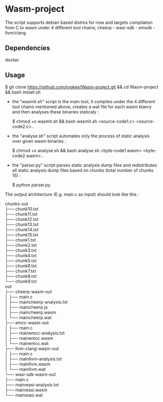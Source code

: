# Wasm-project

The script supports debian based distros for now and targets compilation from C to wasm under 4 different tool chains; cheerp - wasi-sdk - emsdk - llvm/clang 

## Dependencies

docker

## Usage

$ git clone https://github.com/rogkey/Wasm-project.git && cd Wasm-project && bash install.sh   

- the "wasmit.sh" script is the main tool, it compiles under the 4 different tool chains mentioned above, creates a wat file for each wasm bianry and then analyses these binaries staticaly : 
    
    $ chmod +x wasmit.sh && bash wasmit.sh <source-code1.c> <source-code2.c>..

- the "analyse.sh" script automates only the process of static analysis over given wasm binaries :
    
    $ chmod +x analyse.sh && bash analyse.sh <byte-code1.wasm> <byte-code2.wasm>..

- the "parser.py" script parses static analysis dump files and redistributes all static analysis dump files based on chunks (total number of chunks 15) :

    $ python parser.py

The output architecture (E.g. main.c as input) should look like this :  

chunks-out  
├── chunk10.txt  
├── chunk11.txt  
├── chunk12.txt  
├── chunk13.txt  
├── chunk14.txt  
├── chunk15.txt  
├── chunk1.txt  
├── chunk2.txt  
├── chunk3.txt  
├── chunk4.txt  
├── chunk5.txt  
├── chunk6.txt  
├── chunk7.txt  
├── chunk8.txt  
└── chunk9.txt  
out  
├── cheerp-wasm-out  
│   ├── main.c  
│   ├── maincheerp-analysis.txt  
│   ├── maincheerp.js  
│   ├── maincheerp.wasm  
│   └── maincheerp.wat  
├── emcc-wasm-out  
│   ├── main.c  
│   ├── mainemcc-analysis.txt  
│   ├── mainemcc.wasm  
│   └── mainemcc.wat  
├── llvm-clang-wasm-out  
│   ├── main.c  
│   ├── mainllvm-analysis.txt  
│   ├── mainllvm.wasm  
│   └── mainllvm.wat  
└── wasi-sdk-wasm-out  
    ├── main.c  
    ├── mainwasi-analysis.txt  
    ├── mainwasi.wasm  
    └── mainwasi.wat  